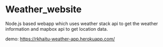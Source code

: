 # Weather_website

Node.js based webapp which uses weather stack api to get the weather information and mapbox api to get location data.

demo: https://rkhaitu-weather-app.herokuapp.com/
